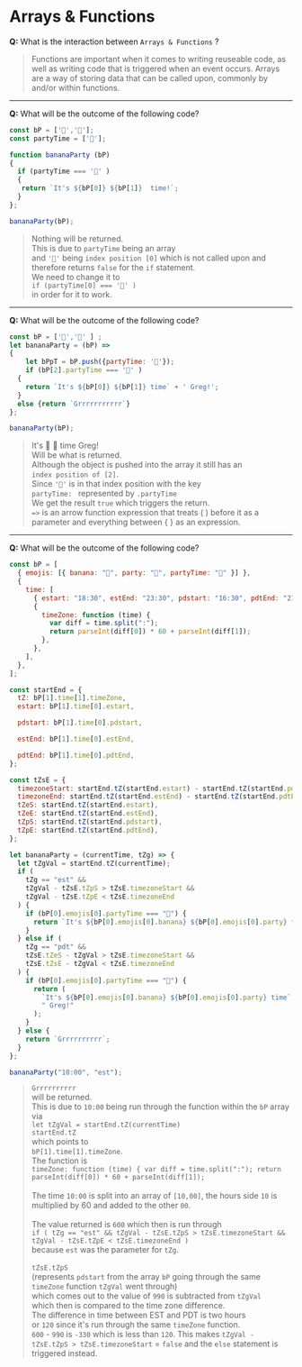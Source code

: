 # Arrays & Functions

**Q:** What is the interaction between `Arrays & Functions` ?

> Functions are important when it comes to writing reuseable code, as well as writing code that is triggered when an event occurs. Arrays are a way of storing data that can be called upon, commonly by and/or within functions.

---

**Q:** What will be the outcome of the following code?

```js
const bP = ['🍌','🎉'];
const partyTime = ['🎂'];

function bananaParty (bP) 
{
  if (partyTime === '🎂' )
  {
   return `It's ${bP[0]} ${bP[1]}  time!`;
  }
};

bananaParty(bP);
```

> Nothing will be returned. <br> This is due to `partyTime` being an array <br> and `'🎂'` being `index position [0]` which is not called upon and therefore returns `false` for the `if` statement. <br> We need to change it to <br> `if (partyTime[0] === '🎂' )` <br> in order for it to work.

---

**Q:** What will be the outcome of the following code?

```js
const bP = ['🍌','🎉' ] ;
let bananaParty = (bP) =>
{
    let bPpT = bP.push({partyTime: '🎂'});
    if (bP[2].partyTime === '🎂' )
  {
    return `It's ${bP[0]} ${bP[1]} time` + ' Greg!';
  }
  else {return `Grrrrrrrrrrr`}
};

bananaParty(bP);
```

> It's 🍌 🎉 time Greg! <br>
Will be what is returned.<br>
Although the object is pushed into the array it 
still has an <br> `index position of [2]`. <br> Since `'🎂'` is in that index position with the key <br> `partyTime: ` represented by `.partyTime` <br> We get the result `true` which triggers the return. <br>
`=>` is an arrow function expression that treats ( ) before it as a parameter and everything between { } as an expression.

---

**Q:** What will be the outcome of the following code?

```js
const bP = [
  { emojis: [{ banana: "🍌", party: "🎉", partyTime: "🎂" }] },
  {
    time: [
      { estart: "18:30", estEnd: "23:30", pdstart: "16:30", pdtEnd: "21:30" },
      {
        timeZone: function (time) {
          var diff = time.split(":");
          return parseInt(diff[0]) * 60 + parseInt(diff[1]);
        },
      },
    ],
  },
];

const startEnd = {
  tZ: bP[1].time[1].timeZone,
  estart: bP[1].time[0].estart,

  pdstart: bP[1].time[0].pdstart,

  estEnd: bP[1].time[0].estEnd,

  pdtEnd: bP[1].time[0].pdtEnd,
};

const tZsE = {
  timezoneStart: startEnd.tZ(startEnd.estart) - startEnd.tZ(startEnd.pdstart),
  timezoneEnd: startEnd.tZ(startEnd.estEnd) - startEnd.tZ(startEnd.pdtEnd),
  tZeS: startEnd.tZ(startEnd.estart),
  tZeE: startEnd.tZ(startEnd.estEnd),
  tZpS: startEnd.tZ(startEnd.pdstart),
  tZpE: startEnd.tZ(startEnd.pdtEnd),
};

let bananaParty = (currentTime, tZg) => {
  let tZgVal = startEnd.tZ(currentTime);
  if (
    tZg == "est" &&
    tZgVal - tZsE.tZpS > tZsE.timezoneStart &&
    tZgVal - tZsE.tZpE < tZsE.timezoneEnd
  ) {
    if (bP[0].emojis[0].partyTime === "🎂") {
      return `It's ${bP[0].emojis[0].banana} ${bP[0].emojis[0].party} time Greg!`;
    }
  } else if (
    tZg == "pdt" &&
    tZsE.tZeS - tZgVal > tZsE.timezoneStart &&
    tZsE.tZsE - tZgVal < tZsE.timezoneEnd
  ) {
    if (bP[0].emojis[0].partyTime === "🎂") {
      return (
        `It's ${bP[0].emojis[0].banana} ${bP[0].emojis[0].party} time` +
        " Greg!"
      );
    }
  } else {
    return `Grrrrrrrrrr`;
  }
};

bananaParty("10:00", "est");
```
> `Grrrrrrrrrr` <br>
will be returned. <br>
This is due to `10:00` being run through the function within the `bP` array via <br> `let tZgVal = startEnd.tZ(currentTime)` <br>
`startEnd.tZ` <br> which points to <br>`bP[1].time[1].timeZone`. <br>
The function is <br>
`timeZone: function (time) {
          var diff = time.split(":");
          return parseInt(diff[0]) * 60 + parseInt(diff[1]);`
<br><br> The time `10:00` is split into an array of `[10,00]`, the hours side `10` is multiplied by 60 and added to the other `00`. <br><br>
The value returned is `600` which then is run through <br> `if (
    tZg == "est" &&
    tZgVal - tZsE.tZpS > tZsE.timezoneStart &&
    tZgVal - tZsE.tZpE < tZsE.timezoneEnd
  )` <br> because `est` was the parameter for `tZg`. <br><br>
  `tZsE.tZpS` <br>(represents `pdstart` from the array `bP` going through the same `timeZone` function `tZgVal` went through) <br>which comes out to the value of `990` is subtracted from `tZgVal`<br> which then is compared to the time zone difference.<br>
  The difference in time between EST and PDT is two hours <br> or `120` since it's run through the same `timeZone` function. <br>
  `600` - `990` is `-330` which is less than `120`. This makes `tZgVal - tZsE.tZpS > tZsE.timezoneStart` = `false` and the `else` statement is triggered instead.
